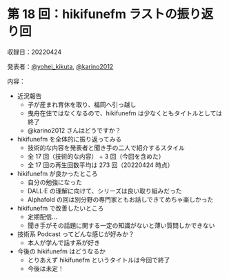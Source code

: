 # 第 18 回：hikifunefm ラストの振り返り回

収録日：20220424

発表者：[@yohei_kikuta](https://twitter.com/yohei_kikuta), [@karino2012](https://twitter.com/karino2012)  

内容：
- 近況報告
  - 子が産まれ育休を取り、福岡へ引っ越し
  - 曳舟在住ではなくなるので、hikifunefm は少なくともタイトルとしては終了
  - @karino2012 さんはどうですか？
- hikifunefm を全体的に振り返ってみる
  - 技術的な内容を発表者と聞き手の二人で紹介するスタイル
  - 全 17 回（技術的な内容） + 3 回（今回を含めた）
  - 全 17 回の再生回数平均は 273 回（20220424 時点）
- hikifunefm が良かったところ
  - 自分の勉強になった
  - DALL·E の理解に向けて、シリーズは良い取り組みだった
  - Alphafold の回は別分野の専門家ともお話しできてめちゃ楽しかった
- hikifunefm で改善したいところ
  - 定期配信...
  - 聞き手がその話題に関する一定の知識がないと薄い質問しかできない
- 技術系 Podcast ってどんな感じが好みか？
  - 本人が学んで話す系が好き
- 今後の hikifunefm はどうなるか
  - とりあえず hikifunefm というタイトルは今回で終了
  - 今後は未定！
